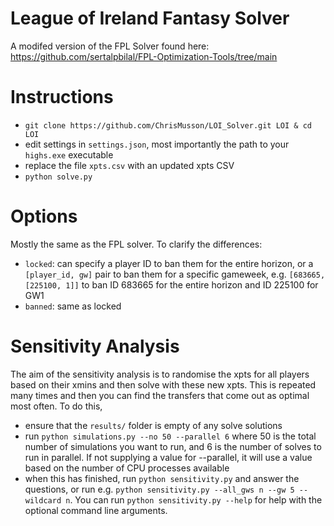 # League of Ireland Fantasy Solver

A modifed version of the FPL Solver found here: https://github.com/sertalpbilal/FPL-Optimization-Tools/tree/main

# Instructions
- `git clone https://github.com/ChrisMusson/LOI_Solver.git LOI & cd LOI`
- edit settings in `settings.json`, most importantly the path to your `highs.exe` executable
- replace the file `xpts.csv` with an updated xpts CSV
- `python solve.py`


# Options

Mostly the same as the FPL solver. To clarify the differences:

- `locked`: can specify a player ID to ban them for the entire horizon, or a `[player_id, gw]` pair to ban them for a specific gameweek, e.g. `[683665, [225100, 1]]` to ban ID 683665 for the entire horizon and ID 225100 for GW1
- `banned`: same as locked

# Sensitivity Analysis

The aim of the sensitivity analysis is to randomise the xpts for all players based on their xmins and then solve with these new xpts. This is repeated many times and then you can find the transfers that come out as optimal most often. To do this,
-  ensure that the `results/` folder is empty of any solve solutions
- run `python simulations.py --no 50 --parallel 6` where 50 is the total number of simulations you want to run, and 6 is the number of solves to run in parallel. If not supplying a value for --parallel, it will use a value based on the number of CPU processes available
- when this has finished, run `python sensitivity.py` and answer the questions, or run e.g. `python sensitivity.py --all_gws n --gw 5 --wildcard n`. You can run `python sensitivity.py --help` for help with the optional command line arguments.
